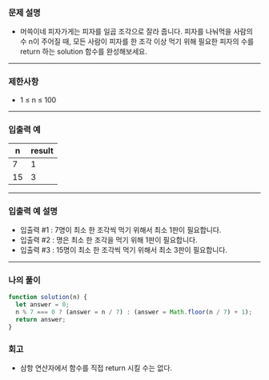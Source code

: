 ### 문제 설명

- 머쓱이네 피자가게는 피자를 일곱 조각으로 잘라 줍니다. 피자를 나눠먹을 사람의 수 n이 주어질 때, 모든 사람이 피자를 한 조각 이상 먹기 위해 필요한 피자의 수를 return 하는 solution 함수를 완성해보세요.

---

### 제한사항

- 1 ≤ n ≤ 100

---

### 입출력 예

| n   | result |
| --- | ------ |
| 7   | 1      |
| 15  | 3      |

---

### 입출력 예 설명

- 입출력 #1 : 7명이 최소 한 조각씩 먹기 위해서 최소 1판이 필요합니다.
- 입출력 #2 : 명은 최소 한 조각을 먹기 위해 1판이 필요합니다.
- 입출력 #3 : 15명이 최소 한 조각씩 먹기 위해서 최소 3판이 필요합니다.

---

### 나의 풀이

```javascript
function solution(n) {
  let answer = 0;
  n % 7 === 0 ? (answer = n / 7) : (answer = Math.floor(n / 7) + 1);
  return answer;
}
```

### 회고

- 삼항 연산자에서 함수를 직접 return 시킬 수는 없다.
